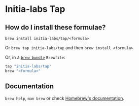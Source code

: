 # Initia-labs Tap

## How do I install these formulae?

`brew install initia-labs/tap/<formula>`

Or `brew tap initia-labs/tap` and then `brew install <formula>`.

Or, in a [`brew bundle`](https://github.com/Homebrew/homebrew-bundle) `Brewfile`:

```ruby
tap "initia-labs/tap"
brew "<formula>"
```

## Documentation

`brew help`, `man brew` or check [Homebrew's documentation](https://docs.brew.sh).
